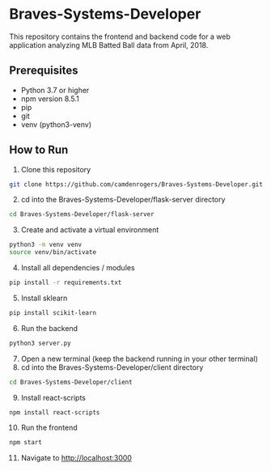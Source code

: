 # Braves-Systems-Developer
This repository contains the frontend and backend code for a web application analyzing MLB Batted Ball data from April, 2018. 

## Prerequisites

- Python 3.7 or higher
- npm version 8.5.1
- pip
- git
- venv (python3-venv)

## How to Run
1. Clone this repository

```bash
git clone https://github.com/camdenrogers/Braves-Systems-Developer.git
```

2. cd into the Braves-Systems-Developer/flask-server directory

```bash
cd Braves-Systems-Developer/flask-server
```
3. Create and activate a virtual environment

```bash
python3 -m venv venv
source venv/bin/activate
```

4. Install all dependencies / modules

```bash
pip install -r requirements.txt
```
5. Install sklearn
```bash
pip install scikit-learn
```
  
6. Run the backend

```bash
python3 server.py
```
7. Open a new terminal (keep the backend running in your other terminal)
8. cd into the Braves-Systems-Developer/client directory

```bash
cd Braves-Systems-Developer/client
```
9. Install react-scripts

```bash
npm install react-scripts
```
10. Run the frontend

```bash
npm start
```
11. Navigate to [http://localhost:3000](http://localhost:3000)

